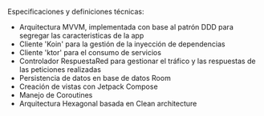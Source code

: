 Especificaciones y definiciones técnicas:

* Arquitectura MVVM, implementada con base al patrón DDD para segregar las caracteristicas de la app
* Cliente 'Koin' para la gestión de la inyección de dependencias
* Cliente 'ktor' para el consumo de servicios
* Controlador RespuestaRed para gestionar el tráfico y las respuestas de las peticiones realizadas
* Persistencia de datos en base de datos Room
* Creación de vistas con Jetpack Compose
* Manejo de Coroutines
* Arquitectura Hexagonal basada en Clean architecture
  
